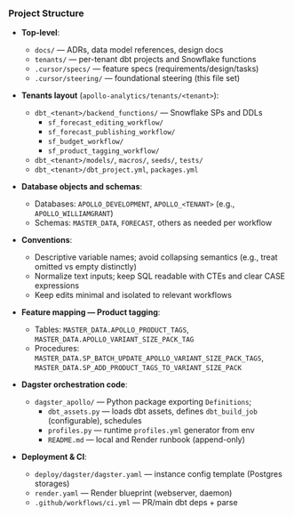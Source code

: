 ### Project Structure

- **Top-level**:
  - `docs/` — ADRs, data model references, design docs
  - `tenants/` — per-tenant dbt projects and Snowflake functions
  - `.cursor/specs/` — feature specs (requirements/design/tasks)
  - `.cursor/steering/` — foundational steering (this file set)

- **Tenants layout** (`apollo-analytics/tenants/<tenant>`):
  - `dbt_<tenant>/backend_functions/` — Snowflake SPs and DDLs
    - `sf_forecast_editing_workflow/`
    - `sf_forecast_publishing_workflow/`
    - `sf_budget_workflow/`
    - `sf_product_tagging_workflow/`
  - `dbt_<tenant>/models/`, `macros/`, `seeds/`, `tests/`
  - `dbt_<tenant>/dbt_project.yml`, `packages.yml`

- **Database objects and schemas**:
  - Databases: `APOLLO_DEVELOPMENT`, `APOLLO_<TENANT>` (e.g., `APOLLO_WILLIAMGRANT`)
  - Schemas: `MASTER_DATA`, `FORECAST`, others as needed per workflow

- **Conventions**:
  - Descriptive variable names; avoid collapsing semantics (e.g., treat omitted vs empty distinctly)
  - Normalize text inputs; keep SQL readable with CTEs and clear CASE expressions
  - Keep edits minimal and isolated to relevant workflows

- **Feature mapping — Product tagging**:
  - Tables: `MASTER_DATA.APOLLO_PRODUCT_TAGS`, `MASTER_DATA.APOLLO_VARIANT_SIZE_PACK_TAG`
  - Procedures: `MASTER_DATA.SP_BATCH_UPDATE_APOLLO_VARIANT_SIZE_PACK_TAGS`, `MASTER_DATA.SP_ADD_PRODUCT_TAGS_TO_VARIANT_SIZE_PACK`

- **Dagster orchestration code**:
  - `dagster_apollo/` — Python package exporting `Definitions`;
    - `dbt_assets.py` — loads dbt assets, defines `dbt_build_job` (configurable), schedules
    - `profiles.py` — runtime `profiles.yml` generator from env
    - `README.md` — local and Render runbook (append-only)

- **Deployment & CI**:
  - `deploy/dagster/dagster.yaml` — instance config template (Postgres storages)
  - `render.yaml` — Render blueprint (webserver, daemon)
  - `.github/workflows/ci.yml` — PR/main dbt deps + parse
